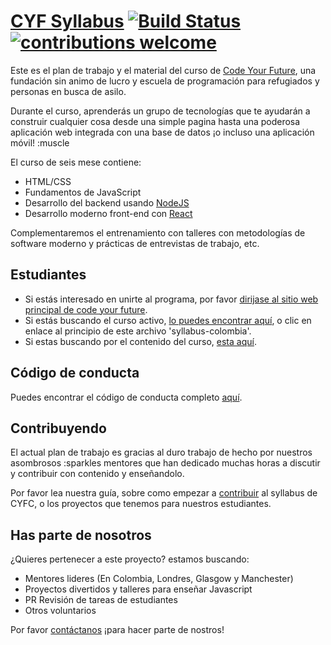 # [CYF Syllabus](https://codeyourfuture.github.io/syllabus-master/) [![Build Status](https://travis-ci.org/CodeYourFuture/syllabus.svg?branch=master)](https://travis-ci.org/CodeYourFuture/syllabus) [![contributions welcome](https://img.shields.io/badge/contributions-welcome-brightgreen.svg?style=flat)](https://github.com/CodeYourFuture/syllabus/blob/master/CONTRIBUTING.md)

Este es el plan de trabajo y el material del curso de
[Code Your Future](http://codeyourfuture.co/), una fundación sin animo de lucro y
escuela de programación para refugiados y personas en busca de asilo.

Durante el curso, aprenderás un grupo de tecnologías que te ayudarán a construir
cualquier cosa desde una simple pagina hasta una poderosa aplicación web integrada con una base de datos ¡o incluso una aplicación móvil! :muscle

El curso de seis mese contiene:

* HTML/CSS
* Fundamentos de JavaScript
* Desarrollo del backend usando [NodeJS](https://nodejs.org)
* Desarrollo moderno front-end con [React](https://facebook.github.io/react/)

Complementaremos el entrenamiento con talleres con metodologías de software moderno y prácticas de entrevistas de trabajo, etc.


## Estudiantes
* Si estás interesado en unirte al programa, por favor
[dirijase al sitio web principal de code your future](https://codeyourfuture.io/students).
* Si estás buscando el curso activo,
[lo puedes encontrar aquí](https://codeyourfuture.github.io/syllabus-master/),
o clic en enlace al principio de este archivo 'syllabus-colombia'.
* Si estas buscando por el contenido del curso, [esta aquí](/SUMMARY.md).

## Código de conducta
Puedes encontrar el código de conducta completo [aquí](conduct.md).

## Contribuyendo

El actual plan de trabajo es gracias al duro trabajo de hecho por nuestros asombrosos :sparkles
mentores que han dedicado muchas horas a discutir y contribuir con contenido y enseñandolo.

Por favor lea nuestra guía, sobre como empezar a [contribuir](CONTRIBUTING.md) al syllabus de CYFC, o los proyectos que tenemos para nuestros estudiantes.

## Has parte de nosotros

¿Quieres pertenecer a este proyecto? estamos buscando:

* Mentores lideres (En Colombia, Londres, Glasgow y Manchester)
* Proyectos divertidos y talleres para enseñar Javascript
* PR Revisión de tareas de estudiantes
* Otros voluntarios

Por favor [contáctanos](https://codeyourfuture.io/apply/mentor) ¡para hacer parte de nostros!
